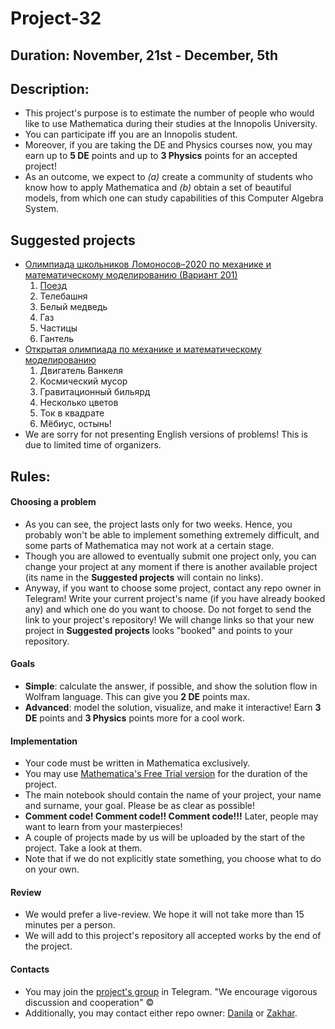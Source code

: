 # Project-32
## Duration: November, 21st - December, 5th
## Description:
- This project's purpose is to estimate the number of people who would like to use Mathematica during their studies at the Innopolis University.
- You can participate iff you are an Innopolis student. 
- Moreover, if you are taking the DE and Physics courses now, you may earn up to **5 DE** points and up to **3 Physics** points for an accepted project!
- As an outcome, we expect to *(a)* create a community of students who know how to apply Mathematica and *(b)* obtain a set of beautiful models, from which one can study capabilities of this Computer Algebra System.
## Suggested projects
* [Олимпиада школьников Ломоносов–2020 по механике и математическому моделированию (Вариант 201)](http://rsr-olymp.ru/upload/files/tasks/356/2019/14211252-tasks-mech-10-11-final-19-0.pdf)
  1. [Поезд](https://github.com/Glemhel/Project-32-Task)
  1. Телебашня
  1. Белый медведь
  1. Газ
  1. Частицы
  1. Гантель
* [Открытая олимпиада по механике и математическому моделированию](https://mipt.ru/upload/medialibrary/e69/mmm-zadachi-s-resheniyami-2015.pdf)
  1. Двигатель Ванкеля
  1. Космический мусор
  1. Гравитационный бильярд
  1. Несколько цветов
  1. Ток в квадрате
  1. Мёбиус, остынь!
* We are sorry for not presenting English versions of problems! This is due to limited time of organizers.
## Rules:
#### Choosing a problem
- As you can see, the project lasts only for two weeks. Hence, you probably won't be able to implement something extremely difficult, and some parts of Mathematica may not work at a certain stage.
- Though you are allowed to eventually submit one project only, you can change your project at any moment if there is another available project (its name in the **Suggested projects** will contain no links). 
- Anyway, if you want to choose some project, contact any repo owner in Telegram! Write your current project's name (if you have already booked any) and which one do you want to choose. Do not forget to send the link to your project's repository! We will change links so that your new project in **Suggested projects** looks "booked" and points to your repository.
#### Goals
- **Simple**: calculate the answer, if possible, and show the solution flow in Wolfram language. This can give you **2 DE** points max.
- **Advanced**: model the solution, visualize, and make it interactive! Earn **3 DE** points and **3 Physics** points more for a cool work.
#### Implementation
- Your code must be written in Mathematica exclusively.
- You may use [Mathematica's Free Trial version](https://www.wolfram.com/mathematica/trial/) for the duration of the project.
- The main notebook should contain the name of your project, your name and surname, your goal. Please be as clear as possible!
- **Comment code! Comment code!! Comment code!!!** Later, people may want to learn from your masterpieces!
- A couple of projects made by us will be uploaded by the start of the project. Take a look at them.
- Note that if we do not explicitly state something, you choose what to do on your own.
#### Review
- We would prefer a live-review. We hope it will not take more than 15 minutes per a person.
- We will add to this project's repository all accepted works by the end of the project.
#### Contacts
- You may join the [project's group](https://t.me/joinchat/AeDpKxUqbKpZi_rhyc9Yow) in Telegram. "We encourage vigorous discussion and cooperation" ©
- Additionally, you may contact either repo owner: [Danila](https://t.me/daniladanko) or [Zakhar](https://t.me/ZYagudin).
